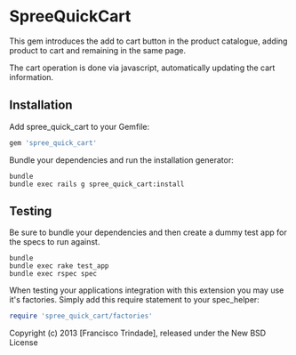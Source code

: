 SpreeQuickCart
==============

This gem introduces the add to cart button in the product catalogue, adding product to cart and remaining in the same page.

The cart operation is done via javascript, automatically updating the cart information.

Installation
------------

Add spree_quick_cart to your Gemfile:

```ruby
gem 'spree_quick_cart'
```

Bundle your dependencies and run the installation generator:

```shell
bundle
bundle exec rails g spree_quick_cart:install
```

Testing
-------

Be sure to bundle your dependencies and then create a dummy test app for the specs to run against.

```shell
bundle
bundle exec rake test_app
bundle exec rspec spec
```

When testing your applications integration with this extension you may use it's factories.
Simply add this require statement to your spec_helper:

```ruby
require 'spree_quick_cart/factories'
```

Copyright (c) 2013 [Francisco Trindade], released under the New BSD License
